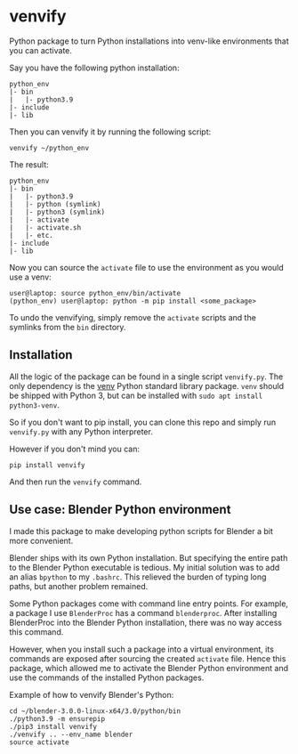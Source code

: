 # venvify
Python package to turn Python installations into venv-like environments that you can activate.

Say you have the following python installation:

```
python_env
|- bin
|   |- python3.9
|- include
|- lib
```

Then you can venvify it by running the following script:
```
venvify ~/python_env
```

The result:
```
python_env
|- bin
|   |- python3.9
|   |- python (symlink)
|   |- python3 (symlink)
|   |- activate
|   |- activate.sh
|   |- etc.
|- include
|- lib
```
Now you can source the `activate` file to use the environment as you would use a venv:
```console
user@laptop: source python_env/bin/activate
(python_env) user@laptop: python -m pip install <some_package>
``` 

To undo the venvifying, simply remove the `activate` scripts and the symlinks from the `bin` directory.

## Installation
All the logic of the package can be found in a single script `venvify.py`.
The only dependency is the [venv](https://docs.python.org/3/library/venv.html) Python standard library package.
`venv` should be shipped with Python 3, but can be installed with `sudo apt install python3-venv`.

So if you don't want to pip install, you can clone this repo and simply run `venvify.py` with any Python interpreter.

However if you don't mind you can:
```
pip install venvify
```
And then run the `venvify` command.

## Use case: Blender Python environment
I made this package to make developing python scripts for Blender a bit more convenient. 

Blender ships with its own Python installation.
But specifying the entire path to the Blender Python executable is tedious.
My initial solution was to add an alias `bpython` to my `.bashrc`. 
This relieved the burden of typing long paths, but another problem remained.

Some Python packages come with command line entry points. For example, a package I use `BlenderProc` has a command `blenderproc`.
After installing BlenderProc into the Blender Python installation, there was no way access this command.

However, when you install such a package into a virtual environment, its commands are exposed after sourcing the created `activate` file.
Hence this package, which allowed me to activate the Blender Python environment and use the commands of the installed Python packages.

Example of how to venvify Blender's Python:
```
cd ~/blender-3.0.0-linux-x64/3.0/python/bin
./python3.9 -m ensurepip
./pip3 install venvify
./venvify .. --env_name blender
source activate
```
